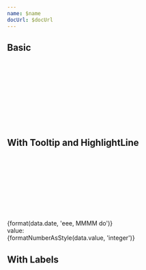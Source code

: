 ```yaml
---
name: $name
docUrl: $docUrl
---
```


<script lang="ts">
	import { scaleTime } from 'd3-scale';
	import { format } from 'date-fns';
	import { formatDate, PeriodType } from 'svelte-ux/utils/date';
	import { formatNumberAsStyle } from 'svelte-ux/utils/number';

	import Chart, { Svg } from '$lib/components/Chart.svelte';
	import Area from '$lib/components/Area.svelte';
	import AxisX from '$lib/components/AxisX.svelte';
	import AxisY from '$lib/components/AxisY.svelte';
	import Baseline from '$lib/components/Baseline.svelte';
	import HighlightLine from '$lib/components/HighlightLine.svelte';
	import Labels from '$lib/components/Labels.svelte';
	import Tooltip from '$lib/components/Tooltip.svelte';

	import Preview from '$lib/docs/Preview.svelte';
	import { createDateSeries } from '$lib/utils/genData';


	const data = createDateSeries({ min: 50, max: 100, value: 'integer' });
</script>

## Basic

<Preview>
	<div class="h-[300px] p-4 border rounded">
		<Chart
			{data}
			x="date"
			xScale={scaleTime()}
			y="value"
			yDomain={[0, null]}
			yNice
			padding={{ left: 16, bottom: 24 }}
		>
			<Svg>
				<AxisY gridlines />
				<AxisX formatTick={(d) => formatDate(d, PeriodType.Day, 'short')} />
				<Baseline x y />
				<Area line={{ width: 2 }} />
			</Svg>
		</Chart>
	</div>
</Preview>

## With Tooltip and HighlightLine

<Preview>
	<div class="h-[300px] p-4 border rounded">
		<Chart
			{data}
			x="date"
			xScale={scaleTime()}
			y="value"
			yDomain={[0, null]}
			yNice
			padding={{ left: 16, bottom: 24 }}
		>
			<Svg>
				<AxisY gridlines />
				<AxisX formatTick={(d) => formatDate(d, PeriodType.Day, 'short')} />
				<Baseline x y />
				<Area line={{ width: 2 }} />
			</Svg>
			<Tooltip let:data>
				<div class="tooltip">
					<div class="tooltip-header">
						{format(data.date, 'eee, MMMM do')}
					</div>
					<div class="grid grid-cols-[1fr,auto] gap-x-2 gap-y-1 items-center">
						<div class="tooltip-label">value:</div>
						<div class="tooltip-value">
							{formatNumberAsStyle(data.value, 'integer')}
						</div>
					</div>
				</div>
				<g slot="highlight">
					<HighlightLine {data} color="var(--color-blue-500)" />
				</g>
			</Tooltip>
		</Chart>
	</div>
</Preview>

## With Labels

<Preview>
	<div class="h-[300px] p-4 border rounded">
		<Chart
			{data}
			x="date"
			xScale={scaleTime()}
			y="value"
			yDomain={[0, null]}
			yNice
			padding={{ left: 16, bottom: 24 }}
		>
			<Svg>
				<AxisY gridlines />
				<AxisX formatTick={(d) => formatDate(d, PeriodType.Day, 'short')} />
				<Baseline x y />
				<Area line={{ width: 2 }} />
				<Labels formatStyle="integer" />
			</Svg>
		</Chart>
	</div>
</Preview>

<style lang="postcss">
	.tooltip {
		@apply bg-gray-900/90 backdrop-filter backdrop-blur-[2px] text-white rounded elevation-1 px-2 py-1;
	}
	.tooltip-header {
		@apply text-center font-semibold pb-1 whitespace-nowrap;
	}
	.tooltip-label {
		@apply text-xs text-white/75 text-right whitespace-nowrap;
	}
	.tooltip-value {
		@apply text-sm text-right;
	}
	.tooltip-separator {
		@apply rounded bg-white/50 my-1;
		grid-column: 1 / -1;
		height: 2px;
	}
</style>
